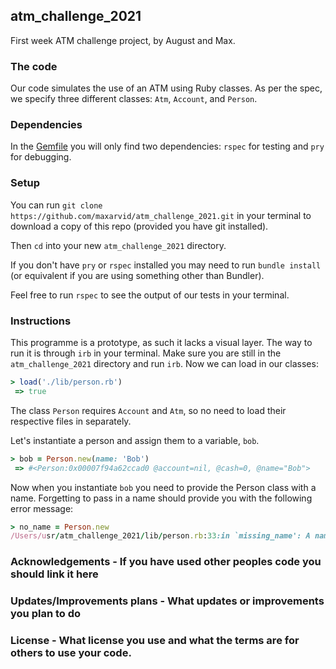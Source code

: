 ## atm_challenge_2021
First week ATM challenge project, by August and Max.

### The code
Our code simulates the use of an ATM using Ruby classes. As per the spec, we specify three different classes: `Atm`, `Account`, and `Person`. 

### Dependencies
In the [Gemfile](https://github.com/maxarvid/atm_challenge_2021/blob/master/Gemfile) you will only find two dependencies: `rspec` for testing and `pry` for debugging.

### Setup
You can run `git clone https://github.com/maxarvid/atm_challenge_2021.git` in your terminal to download a copy of this repo (provided you have git installed).

Then `cd` into your new `atm_challenge_2021` directory.

If you don't have `pry` or `rspec` installed you may need to run `bundle install` (or equivalent if you are using something other than Bundler).

Feel free to run `rspec` to see the output of our tests in your terminal.

### Instructions
This programme is a prototype, as such it lacks a visual layer. The way to run it is through `irb` in your terminal. Make sure you are still in the `atm_challenge_2021` directory and run `irb`. Now we can load in our classes:
```ruby
> load('./lib/person.rb')
 => true 
```
The class `Person` requires `Account` and `Atm`, so no need to load their respective files in separately.

Let's instantiate a person and assign them to a variable, `bob`.
```ruby
> bob = Person.new(name: 'Bob')
 => #<Person:0x00007f94a62ccad0 @account=nil, @cash=0, @name="Bob"> 
```
Now when you instantiate `bob` you need to provide the Person class with a name. Forgetting to pass in a name should provide you with the following error message:
```ruby
> no_name = Person.new
/Users/usr/atm_challenge_2021/lib/person.rb:33:in `missing_name': A name is required (RuntimeError)
```


### Acknowledgements - If you have used other peoples code you should link it here

### Updates/Improvements plans - What updates or improvements you plan to do

### License - What license you use and what the terms are for others to use your code.